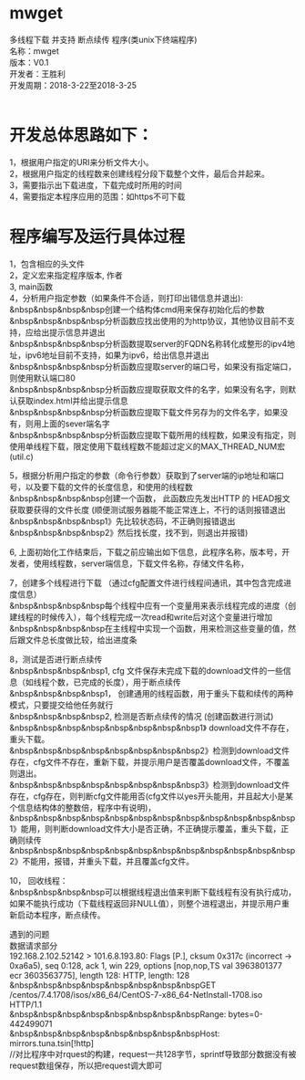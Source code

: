 # mwget
多线程下载 并支持 断点续传 程序(类unix下终端程序)<br>
名称：mwget<br>
版本：V0.1<br>
开发者：王胜利<br>
开发周期：2018-3-22至2018-3-25<br>
<br>
# 开发总体思路如下：
1，根据用户指定的URI来分析文件大小。<br>
2，根据用户指定的线程数来创建线程分段下载整个文件，最后合并起来。<br>
3，需要指示出下载进度，下载完成时所用的时间<br>
4，需要指定本程序应用的范围：如https不可下载<br>


# 程序编写及运行具体过程
1，包含相应的头文件<br>
2，定义宏来指定程序版本, 作者<br>
3, main函数<br>
4，分析用户指定参数（如果条件不合适，则打印出错信息并退出):<br>
&nbsp&nbsp&nbsp&nbsp创建一个结构体cmd用来保存初始化后的参数<br>
&nbsp&nbsp&nbsp&nbsp分析函数应找出使用的为http协议，其他协议目前不支持，应给出提示信息并退出<br>
&nbsp&nbsp&nbsp&nbsp分析函数提取server的FQDN名称转化成整形的ipv4地址，ipv6地址目前不支持，如果为ipv6，给出信息并退出<br>
&nbsp&nbsp&nbsp&nbsp分析函数应提取server的端口号，如果没有指定端口，则使用默认端口80<br>
&nbsp&nbsp&nbsp&nbsp分析函数应提取获取文件的名字，如果没有名字，则默认获取index.html并给出提示信息<br>
&nbsp&nbsp&nbsp&nbsp分析函数应提取下载文件另存为的文件名字，如果没有，则用上面的sever端名字<br>
&nbsp&nbsp&nbsp&nbsp分析函数应提取下载所用的线程数，如果没有指定，则使用单线程下载，限定使用下载线程数不能超过定义的MAX_THREAD_NUM宏(util.c)<br>
	
5，根据分析用户指定的参数（命令行参数）获取到了server端的ip地址和端口号，以及要下载的文件的长度信息，和使用的线程数<br>
&nbsp&nbsp&nbsp&nbsp创建一个函数， 此函数应先发出HTTP 的 HEAD报文获取要获得的文件长度 (顺便测试服务器能不能正常连上，不行的话则报错退出 <br>
&nbsp&nbsp&nbsp&nbsp1》先比较状态码，不正确则报错退出 <br>
&nbsp&nbsp&nbsp&nbsp2》然后找长度，找不到，则退出并报错)<br>
	
6, 上面初始化工作结束后，下载之前应输出如下信息，此程序名称，版本号，开发者，使用线程数，server端信息，下载文件名称，存储文件名称，<br>

7，创建多个线程进行下载 （通过cfg配置文件进行线程间通讯，其中包含完成进度信息）<br>
&nbsp&nbsp&nbsp&nbsp每个线程中应有一个变量用来表示线程完成的进度（创建线程的时候传入），每个线程完成一次read和write后对这个变量进行增加<br>
&nbsp&nbsp&nbsp&nbsp在主线程中实现一个函数，用来检测这些变量的值，然后跟文件总长度做比较，给出进度条<br>

8，测试是否进行断点续传<br>
&nbsp&nbsp&nbsp&nbsp1, cfg 文件保存未完成下载的download文件的一些信息（如线程个数，已完成的长度），用于断点续传<br>
&nbsp&nbsp&nbsp&nbsp1， 创建通用的线程函数，用于重头下载和续传的两种模式，只要提交给他任务就行<br>
&nbsp&nbsp&nbsp&nbsp2, 检测是否断点续传的情况 (创建函数进行测试)<br>
&nbsp&nbsp&nbsp&nbsp&nbsp&nbsp&nbsp&nbsp1》 download文件不存在，重头下载。<br>
&nbsp&nbsp&nbsp&nbsp&nbsp&nbsp&nbsp&nbsp2》检测到download文件存在，cfg文件不存在，重新下载，并提示用户是否覆盖download文件，不覆盖则退出。<br>
&nbsp&nbsp&nbsp&nbsp&nbsp&nbsp&nbsp&nbsp3》检测到download文件存在，cfg存在，则判断cfg文件能用否(cfg文件以yes开头能用，并且起大小是某个信息结构体的整数倍，程序中有说明)，<br>
&nbsp&nbsp&nbsp&nbsp&nbsp&nbsp&nbsp&nbsp&nbsp&nbsp&nbsp&nbsp1》能用，则判断download文件大小是否正确，不正确提示覆盖，重头下载，正确则续传<br>
&nbsp&nbsp&nbsp&nbsp&nbsp&nbsp&nbsp&nbsp&nbsp&nbsp&nbsp&nbsp2》不能用，报错，并重头下载，并且覆盖cfg文件。<br>						

10， 回收线程：<br>
&nbsp&nbsp&nbsp&nbsp可以根据线程退出值来判断下载线程有没有执行成功，如果不能执行成功（下载线程返回非NULL值），则整个进程退出，并提示用户重新启动本程序，断点续传。<br>

遇到的问题<br>
数据请求部分<br>
	192.168.2.102.52142 > 101.6.8.193.80: Flags [P.], cksum 0x317c (incorrect -> 0xa6a5), seq 0:128, ack 1, win 229, options [nop,nop,TS val 3963801377 ecr 3603563775], length 128: HTTP, length: 128<br>
&nbsp&nbsp&nbsp&nbsp&nbsp&nbsp&nbsp&nbspGET /centos/7.4.1708/isos/x86_64/CentOS-7-x86_64-NetInstall-1708.iso HTTP/1.1<br>
&nbsp&nbsp&nbsp&nbsp&nbsp&nbsp&nbsp&nbspRange: bytes=0-442499071<br>
&nbsp&nbsp&nbsp&nbsp&nbsp&nbsp&nbsp&nbspHost: mirrors.tuna.tsin[!http]<br>
//对比程序中对rquest的构建，request一共128字节，sprintf导致部分数据没有被request数组保存，所以把request调大即可<br>
